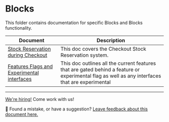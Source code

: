 # Blocks

This folder contains documentation for specific Blocks and Blocks functionality.

| Document                                                                                   | Description                                                                                                                                     |
| ------------------------------------------------------------------------------------------ | ----------------------------------------------------------------------------------------------------------------------------------------------- |
| [Stock Reservation during Checkout](stock-reservation.md)                                  | This doc covers the Checkout Stock Reservation system.                                                                                          |
| [Features Flags and Experimental interfaces](feature-flags-and-experimental-interfaces.md) | This doc outlines all the current features that are gated behind a feature or experimental flag as well as any interfaces that are experimental |

<!-- FEEDBACK -->

---

[We're hiring!](https://woocommerce.com/careers/) Come work with us!

🐞 Found a mistake, or have a suggestion? [Leave feedback about this document here.](https://github.com/woocommerce/woocommerce-blocks/issues/new?assignees=&labels=type%3A+documentation&template=--doc-feedback.md&title=Feedback%20on%20./docs/internal-developers/blocks/README.md)

<!-- /FEEDBACK -->

